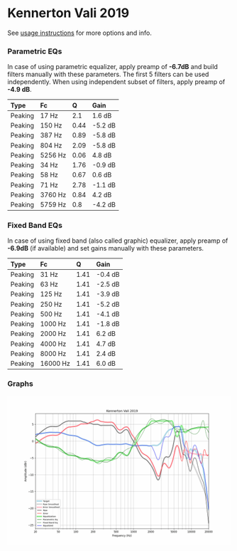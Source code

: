 # Kennerton Vali 2019
See [usage instructions](https://github.com/jaakkopasanen/AutoEq#usage) for more options and info.

### Parametric EQs
In case of using parametric equalizer, apply preamp of **-6.7dB** and build filters manually
with these parameters. The first 5 filters can be used independently.
When using independent subset of filters, apply preamp of **-4.9 dB**.

| Type    | Fc      |    Q | Gain    |
|:--------|:--------|:-----|:--------|
| Peaking | 17 Hz   | 2.1  | 1.6 dB  |
| Peaking | 150 Hz  | 0.44 | -5.2 dB |
| Peaking | 387 Hz  | 0.89 | -5.8 dB |
| Peaking | 804 Hz  | 2.09 | -5.8 dB |
| Peaking | 5256 Hz | 0.06 | 4.8 dB  |
| Peaking | 34 Hz   | 1.76 | -0.9 dB |
| Peaking | 58 Hz   | 0.67 | 0.6 dB  |
| Peaking | 71 Hz   | 2.78 | -1.1 dB |
| Peaking | 3760 Hz | 0.84 | 4.2 dB  |
| Peaking | 5759 Hz | 0.8  | -4.2 dB |

### Fixed Band EQs
In case of using fixed band (also called graphic) equalizer, apply preamp of **-6.9dB**
(if available) and set gains manually with these parameters.

| Type    | Fc       |    Q | Gain    |
|:--------|:---------|:-----|:--------|
| Peaking | 31 Hz    | 1.41 | -0.4 dB |
| Peaking | 63 Hz    | 1.41 | -2.5 dB |
| Peaking | 125 Hz   | 1.41 | -3.9 dB |
| Peaking | 250 Hz   | 1.41 | -5.2 dB |
| Peaking | 500 Hz   | 1.41 | -4.1 dB |
| Peaking | 1000 Hz  | 1.41 | -1.8 dB |
| Peaking | 2000 Hz  | 1.41 | 6.2 dB  |
| Peaking | 4000 Hz  | 1.41 | 4.7 dB  |
| Peaking | 8000 Hz  | 1.41 | 2.4 dB  |
| Peaking | 16000 Hz | 1.41 | 6.0 dB  |

### Graphs
![](./Kennerton%20Vali%202019.png)